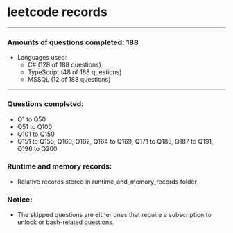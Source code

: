# leetcode records
-----
### Amounts of questions completed: 188
- Languages used:
  - C# (128 of 188 questions)
  - TypeScript (48 of 188 questions)
  - MSSQL (12 of 188 questions)
-----
### Questions completed:
- Q1 to Q50
- Q51 to Q100
- Q101 to Q150
- Q151 to Q155, Q160, Q162, Q164 to Q169, Q171 to Q185, Q187 to Q191, Q196 to Q200
### Runtime and memory records:
- Relative records stored in runtime_and_memory_records folder
### Notice:
- The skipped questions are either ones that require a subscription to unlock or bash-related questions.